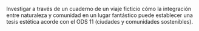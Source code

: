 Investigar a través de un cuaderno de un viaje ficticio cómo la integración entre naturaleza y comunidad en un lugar fantástico puede establecer una tesis estética acorde con el ODS 11 (ciudades y comunidades sostenibles).